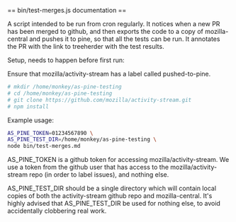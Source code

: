 == bin/test-merges.js documentation ==

A script intended to be run from cron regularly.  It notices when a
new PR has been merged to github, and then exports the code to a copy of mozilla-central and pushes it to pine, so that all the tests can be run.  It annotates the PR with the link to treeherder with the test results.

Setup, needs to happen before first run:

Ensure that mozilla/activity-stream has a label called pushed-to-pine.

```bash
# mkdir /home/monkey/as-pine-testing
# cd /home/monkey/as-pine-testing
# git clone https://github.com/mozilla/activity-stream.git
# npm install
```

Example usage:

```bash
AS_PINE_TOKEN=01234567890 \
AS_PINE_TEST_DIR=/home/monkey/as-pine-testing \
node bin/test-merges.md
```

AS_PINE_TOKEN is a github token for accessing mozilla/activity-stream.
We use a token from the github user that has access to the mozilla/activity-stream repo (in order to label issues), and nothing else.

AS_PINE_TEST_DIR should be a single directory which will contain local copies of both the activity-stream github repo and mozilla-central.  It's highly advised that AS_PINE_TEST_DIR be used for nothing else, to avoid accidentally clobbering real work.
